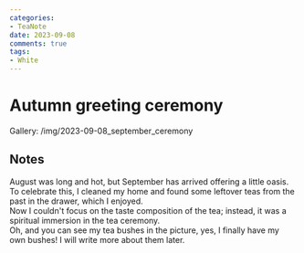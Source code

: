 ```yaml
---
categories:
- TeaNote
date: 2023-09-08
comments: true
tags:
- White
---
```

# Autumn greeting ceremony   

Gallery: /img/2023-09-08_september_ceremony

<!-- more -->

## Notes  

August was long and hot, but September has arrived offering a little oasis.  
To celebrate this, I cleaned my home and found some leftover teas from the past in the drawer, which I enjoyed.   
Now I couldn't focus on the taste composition of the tea; instead, it was a spiritual immersion in the tea ceremony.   
Oh, and you can see my tea bushes in the picture, yes, I finally have my own bushes! I will write more about them later.







